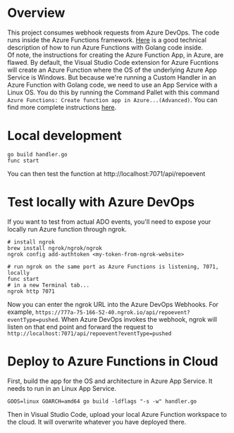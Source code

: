 # Overview
This project consumes webhook requests from Azure DevOps.   The code runs inside the Azure Functions framework.
[Here](https://learn.microsoft.com/en-us/azure/azure-functions/functions-custom-handlers) is a good technical description of how to run Azure Functions with Golang code inside.
<br/>
Of note, the instructions for creating the Azure Function App, in Azure, are flawed.  By default, the Visual Studio Code extension for Azure Fucntions will create an Azure Function where the OS of the underlying Azure App Service is Windows.  But because we're running a Custom Handler in an Azure Function with Golang code, we need to use an App Service with a Linux OS.  You do this by running the Command Pallet with this command `Azure Functions: Create function app in Azure...(Advanced)`.  You can find more complete instructions [here](https://learn.microsoft.com/en-us/azure/azure-functions/functions-develop-vs-code?tabs=csharp#enable-publishing-with-advanced-create-options).

# Local development
```
go build handler.go
func start
```

You can then test the function at http://localhost:7071/api/repoevent

# Test locally with Azure DevOps
If you want to test from actual ADO events, you'll need to expose your locally run Azure function through ngrok.

```
# install ngrok
brew install ngrok/ngrok/ngrok
ngrok config add-authtoken <my-token-from-ngrok-website>

# run ngrok on the same port as Azure Functions is listening, 7071, locally
func start
# in a new Terminal tab...
ngrok http 7071
```
Now you can enter the ngrok URL into the Azure DevOps Webhooks. For example, `https://777a-75-166-52-40.ngrok.io/api/repoevent?eventType=pushed`.  When Azure DevOps invokes the webhook, ngrok will listen on that end point and forward the request to `http://localhost:7071/api/repoevent?eventType=pushed`

# Deploy to Azure Functions in Cloud
First, build the app for the OS and architecture in Azure App Service. It needs to run in an Linux App Service.

```
GOOS=linux GOARCH=amd64 go build -ldflags "-s -w" handler.go
```

Then in Visual Studio Code, upload your local Azure Function workspace to the cloud. It will overwrite whatever you have deployed there.
